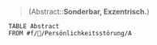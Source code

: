 > (Abstract::**Sonderbar, Exzentrisch.**)
```dataview
TABLE Abstract
FROM #f/💭/Persönlichkeitsstörung/A 
```